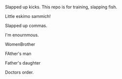 Slapped up kicks. This repo is for training, slapping fish.

Little eskimo sammich!

Slapped up commas.

I'm enournmous.

WomenBrother

FAther's man

Father's daughter

Doctors order.
